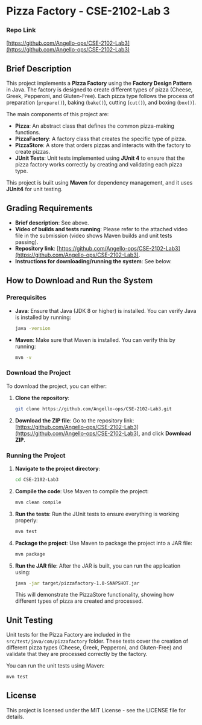 
# Pizza Factory - CSE-2102-Lab 3

### Repo Link
[https://github.com/Angello-ops/CSE-2102-Lab3](https://github.com/Angello-ops/CSE-2102-Lab3)

## Brief Description

This project implements a **Pizza Factory** using the **Factory Design Pattern** in Java. The factory is designed to create different types of pizza (Cheese, Greek, Pepperoni, and Gluten-Free). Each pizza type follows the process of preparation (`prepare()`), baking (`bake()`), cutting (`cut()`), and boxing (`box()`).

The main components of this project are:
- **Pizza**: An abstract class that defines the common pizza-making functions.
- **PizzaFactory**: A factory class that creates the specific type of pizza.
- **PizzaStore**: A store that orders pizzas and interacts with the factory to create pizzas.
- **JUnit Tests**: Unit tests implemented using **JUnit 4** to ensure that the pizza factory works correctly by creating and validating each pizza type.

This project is built using **Maven** for dependency management, and it uses **JUnit4** for unit testing.

## Grading Requirements

- **Brief description**: See above.
- **Video of builds and tests running**: Please refer to the attached video file in the submission (video shows Maven builds and unit tests passing).
- **Repository link**: [https://github.com/Angello-ops/CSE-2102-Lab3](https://github.com/Angello-ops/CSE-2102-Lab3).
- **Instructions for downloading/running the system**: See below.

## How to Download and Run the System

### Prerequisites

- **Java**: Ensure that Java (JDK 8 or higher) is installed. You can verify Java is installed by running:
  ```bash
  java -version
  ```
  
- **Maven**: Make sure that Maven is installed. You can verify this by running:
  ```bash
  mvn -v
  ```

### Download the Project

To download the project, you can either:
1. **Clone the repository**:
   ```bash
   git clone https://github.com/Angello-ops/CSE-2102-Lab3.git
   ```

2. **Download the ZIP file**:
   Go to the repository link: [https://github.com/Angello-ops/CSE-2102-Lab3](https://github.com/Angello-ops/CSE-2102-Lab3), and click **Download ZIP**.

### Running the Project

1. **Navigate to the project directory**:
   ```bash
   cd CSE-2102-Lab3
   ```

2. **Compile the code**:
   Use Maven to compile the project:
   ```bash
   mvn clean compile
   ```

3. **Run the tests**:
   Run the JUnit tests to ensure everything is working properly:
   ```bash
   mvn test
   ```

4. **Package the project**:
   Use Maven to package the project into a JAR file:
   ```bash
   mvn package
   ```

5. **Run the JAR file**:
   After the JAR is built, you can run the application using:
   ```bash
   java -jar target/pizzafactory-1.0-SNAPSHOT.jar
   ```

   This will demonstrate the PizzaStore functionality, showing how different types of pizza are created and processed.

## Unit Testing

Unit tests for the Pizza Factory are included in the `src/test/java/com/pizzafactory` folder. These tests cover the creation of different pizza types (Cheese, Greek, Pepperoni, and Gluten-Free) and validate that they are processed correctly by the factory.

You can run the unit tests using Maven:
```bash
mvn test
```

## License

This project is licensed under the MIT License - see the LICENSE file for details.
